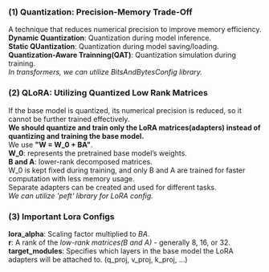 ### (1) Quantization: Precision-Memory Trade-Off
A technique that reduces numerical precision to improve memory efficiency.  
**Dynamic Quantization**: Quantization during model inference.  
**Static QUantization**: Quantization during model saving/loading.  
**Quantization-Aware Trainning(QAT)**: Quantization simulation during training.  
*In transformers, we can utilize BitsAndBytesConfig library.*  

### (2) QLoRA: Utilizing Quantized Low Rank Matrices
If the base model is quantized, its numerical precision is reduced, so it cannot be further trained effectively.  
**We should quantize and train only the LoRA matrices(adapters) instead of quantizing and training the base model.**  
We use **"W = W_0 + BA"**.  
**W_0**: represents the pretrained base model’s weights.  
**B and A**: lower-rank decomposed matrices.  
W_0 is kept fixed during training, and only B and A are trained for faster computation with less memory usage.   
Separate adapters can be created and used for different tasks.  
*We can utilize 'peft' library for LoRA config.*  

### (3) Important Lora Configs
**lora_alpha**: Scaling factor multiplied to *BA*.  
**r**: A rank of the *low-rank matrices(B and A)* - generally 8, 16, or 32.  
**target_modules**: Specifies which layers in the base model the LoRA adapters will be attached to. (q_proj, v_proj, k_proj, ...)

